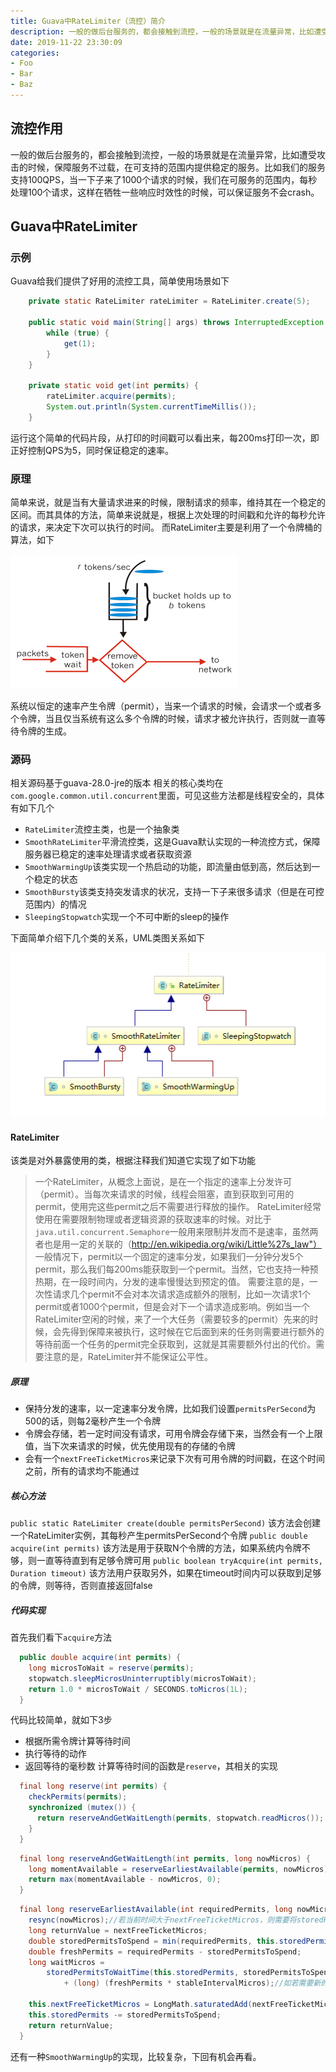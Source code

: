 ```yaml
---
title: Guava中RateLimiter（流控）简介
description: 一般的做后台服务的，都会接触到流控，一般的场景就是在流量异常，比如遭受攻击的时候，保障服务不过载，在可支持的范围内提供稳定的服务。比如我们的服务支持100QPS，当一下子来了1000个请求的时候，我们在可服务的范围内，每秒处理100个请求，这样在牺牲一些响应时效性的时候，可以保证服务不会crash。
date: 2019-11-22 23:30:09
categories:
- Foo
- Bar
- Baz
---
```


## 流控作用
一般的做后台服务的，都会接触到流控，一般的场景就是在流量异常，比如遭受攻击的时候，保障服务不过载，在可支持的范围内提供稳定的服务。比如我们的服务支持100QPS，当一下子来了1000个请求的时候，我们在可服务的范围内，每秒处理100个请求，这样在牺牲一些响应时效性的时候，可以保证服务不会crash。
## Guava中RateLimiter
### 示例
Guava给我们提供了好用的流控工具，简单使用场景如下
```java
    private static RateLimiter rateLimiter = RateLimiter.create(5);

    public static void main(String[] args) throws InterruptedException {
        while (true) {
            get(1);
        }
    }

    private static void get(int permits) {
        rateLimiter.acquire(permits);
        System.out.println(System.currentTimeMillis());
    }
```
运行这个简单的代码片段，从打印的时间戳可以看出来，每200ms打印一次，即正好控制QPS为5，同时保证稳定的速率。
### 原理
简单来说，就是当有大量请求进来的时候，限制请求的频率，维持其在一个稳定的区间。而其具体的方法，简单来说就是，根据上次处理的时间戳和允许的每秒允许的请求，来决定下次可以执行的时间。
而RateLimiter主要是利用了一个令牌桶的算法，如下


![令牌桶简单示意图](/images/ratelimiter/ratelimiter.png)


系统以恒定的速率产生令牌（permit），当来一个请求的时候，会请求一个或者多个令牌，当且仅当系统有这么多个令牌的时候，请求才被允许执行，否则就一直等待令牌的生成。

### 源码
相关源码基于guava-28.0-jre的版本
相关的核心类均在`com.google.common.util.concurrent`里面，可见这些方法都是线程安全的，具体有如下几个
* `RateLimiter`流控主类，也是一个抽象类
* `SmoothRateLimiter`平滑流控类，这是Guava默认实现的一种流控方式，保障服务器已稳定的速率处理请求或者获取资源
* `SmoothWarmingUp`该类实现一个热启动的功能，即流量由低到高，然后达到一个稳定的状态
* `SmoothBursty`该类支持突发请求的状况，支持一下子来很多请求（但是在可控范围内）的情况
* `SleepingStopwatch`实现一个不可中断的sleep的操作

下面简单介绍下几个类的关系，UML类图关系如下


![RateLimiter相关类图](/images/ratelimiter/ratelimiter-class.png)


#### RateLimiter
该类是对外暴露使用的类，根据注释我们知道它实现了如下功能
>一个RateLimiter，从概念上面说，是在一个指定的速率上分发许可（permit）。当每次来请求的时候，线程会阻塞，直到获取到可用的permit，使用完这些permit之后不需要进行释放的操作。
RateLimiter经常使用在需要限制物理或者逻辑资源的获取速率的时候。对比于`java.util.concurrent.Semaphore`一般用来限制并发而不是速率，虽然两者也是用一定的关联的（http://en.wikipedia.org/wiki/Little%27s_law"）
一般情况下，permit以一个固定的速率分发，如果我们一分钟分发5个permit，那么我们每200ms能获取到一个permit。当然，它也支持一种预热期，在一段时间内，分发的速率慢慢达到预定的值。
需要注意的是，一次性请求几个permit不会对本次请求造成额外的限制，比如一次请求1个permit或者1000个permit，但是会对下一个请求造成影响。例如当一个RateLimiter空闲的时候，来了一个大任务（需要较多的permit）先来的时候，会先得到保障来被执行，这时候在它后面到来的任务则需要进行额外的等待前面一个任务的permit完全获取到，这就是其需要额外付出的代价。需要注意的是，RateLimiter并不能保证公平性。
##### 原理
* 保持分发的速率，以一定速率分发令牌，比如我们设置`permitsPerSecond`为500的话，则每2毫秒产生一个令牌
* 令牌会存储，若一定时间没有请求，可用令牌会存储下来，当然会有一个上限值，当下次来请求的时候，优先使用现有的存储的令牌
* 会有一个`nextFreeTicketMicros`来记录下次有可用令牌的时间戳，在这个时间之前，所有的请求均不能通过
##### 核心方法
`public static RateLimiter create(double permitsPerSecond)`
该方法会创建一个RateLimiter实例，其每秒产生permitsPerSecond个令牌
`public double acquire(int permits)`
该方法是用于获取N个令牌的方法，如果系统内令牌不够，则一直等待直到有足够令牌可用
`public boolean tryAcquire(int permits, Duration timeout)`
该方法用户获取另外，如果在timeout时间内可以获取到足够的令牌，则等待，否则直接返回false

##### 代码实现
首先我们看下`acquire`方法
```java
  public double acquire(int permits) {
    long microsToWait = reserve(permits);
    stopwatch.sleepMicrosUninterruptibly(microsToWait);
    return 1.0 * microsToWait / SECONDS.toMicros(1L);
  }
```
代码比较简单，就如下3步
* 根据所需令牌计算等待时间
* 执行等待的动作
* 返回等待的毫秒数
计算等待时间的函数是`reserve`，其相关的实现
```java
  final long reserve(int permits) {
    checkPermits(permits);
    synchronized (mutex()) {
      return reserveAndGetWaitLength(permits, stopwatch.readMicros());
    }
  }
```
```java
  final long reserveAndGetWaitLength(int permits, long nowMicros) {
    long momentAvailable = reserveEarliestAvailable(permits, nowMicros);
    return max(momentAvailable - nowMicros, 0);
  }
```
```java
  final long reserveEarliestAvailable(int requiredPermits, long nowMicros) {
    resync(nowMicros);//若当前时间大于nextFreeTicketMicros，则需要将storedPermits的值同步
    long returnValue = nextFreeTicketMicros;
    double storedPermitsToSpend = min(requiredPermits, this.storedPermits);//获取可使用的storedPermits
    double freshPermits = requiredPermits - storedPermitsToSpend;
    long waitMicros =
        storedPermitsToWaitTime(this.storedPermits, storedPermitsToSpend)
            + (long) (freshPermits * stableIntervalMicros);//如若需要新的令牌，则计算需要等待的时间

    this.nextFreeTicketMicros = LongMath.saturatedAdd(nextFreeTicketMicros, waitMicros);//重新计算下次令牌可用的时间
    this.storedPermits -= storedPermitsToSpend;
    return returnValue;
  }
```

还有一种`SmoothWarmingUp`的实现，比较复杂，下回有机会再看。

